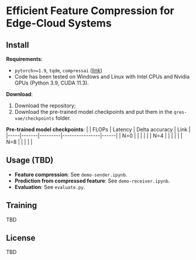 # Efficient Feature Compression for Edge-Cloud Systems


## Install
**Requirements**:
- `pytorch>=1.9`, `tqdm`, `compressai` ([link](https://github.com/InterDigitalInc/CompressAI))
- Code has been tested on Windows and Linux with Intel CPUs and Nvidia GPUs (Python 3.9, CUDA 11.3).

**Download**:
1. Download the repository;
2. Download the pre-trained model checkpoints and put them in the `qres-vae/checkpoints` folder.

**Pre-trained model checkpoints**:
|     | FLOPs | Latency | Delta accuracy | Link |
|-----|-------|---------|----------------|------|
| N=0 |       |         |                |      |
| N=4 |       |         |                |      |
| N=8 |       |         |                |      |


## Usage (TBD)
- **Feature compression**: See `demo-sender.ipynb`.
- **Prediction from compressed feature**: See `demo-receiver.ipynb`.
- **Evaluation**: See `evaluate.py`.


## Training
TBD


## License
TBD
